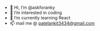 - 👋 Hi, I’m @askforanky
- 👀 I’m interested in coding
- 🌱 I’m currently learning React
- 📫 mail me @ patelankit3434@gmail.com

<!---
askforanky/askforanky is a ✨ special ✨ repository because its `README.md` (this file) appears on your GitHub profile.
You can click the Preview link to take a look at your changes.
--->
